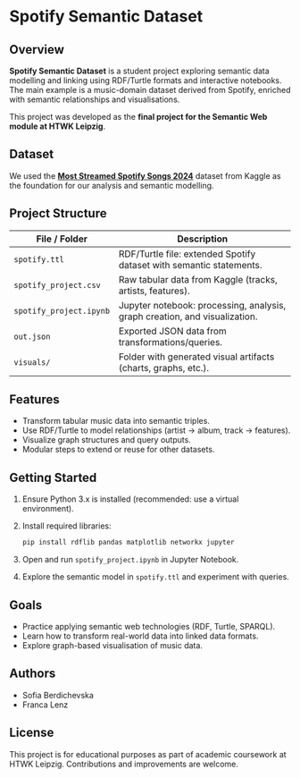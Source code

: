 # Spotify Semantic Dataset

## Overview

**Spotify Semantic Dataset** is a student project exploring semantic data modelling and linking using RDF/Turtle formats and interactive notebooks. The main example is a music-domain dataset derived from Spotify, enriched with semantic relationships and visualisations.

This project was developed as the **final project for the Semantic Web module at HTWK Leipzig**.

## Dataset

We used the **[Most Streamed Spotify Songs 2024](https://www.kaggle.com/datasets/nelgiriyewithana/most-streamed-spotify-songs-2024)** dataset from Kaggle as the foundation for our analysis and semantic modelling.

## Project Structure

| File / Folder           | Description                                                                |
| ----------------------- | -------------------------------------------------------------------------- |
| `spotify.ttl`           | RDF/Turtle file: extended Spotify dataset with semantic statements.        |
| `spotify_project.csv`   | Raw tabular data from Kaggle (tracks, artists, features).                  |
| `spotify_project.ipynb` | Jupyter notebook: processing, analysis, graph creation, and visualization. |
| `out.json`              | Exported JSON data from transformations/queries.                           |
| `visuals/`              | Folder with generated visual artifacts (charts, graphs, etc.).             |

## Features

* Transform tabular music data into semantic triples.
* Use RDF/Turtle to model relationships (artist → album, track → features).
* Visualize graph structures and query outputs.
* Modular steps to extend or reuse for other datasets.

## Getting Started

1. Ensure Python 3.x is installed (recommended: use a virtual environment).
2. Install required libraries:

   ```bash
   pip install rdflib pandas matplotlib networkx jupyter
   ```
3. Open and run `spotify_project.ipynb` in Jupyter Notebook.
4. Explore the semantic model in `spotify.ttl` and experiment with queries.

## Goals

* Practice applying semantic web technologies (RDF, Turtle, SPARQL).
* Learn how to transform real-world data into linked data formats.
* Explore graph-based visualisation of music data.

## Authors

* Sofia Berdichevska
* Franca Lenz

## License

This project is for educational purposes as part of academic coursework at HTWK Leipzig. Contributions and improvements are welcome.


